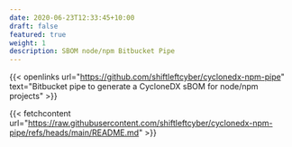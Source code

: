 ```yaml
---
date: 2020-06-23T12:33:45+10:00
draft: false
featured: true
weight: 1
description: SBOM node/npm Bitbucket Pipe
---
```


{{< openlinks url="https://github.com/shiftleftcyber/cyclonedx-npm-pipe" text="Bitbucket pipe to generate a CycloneDX sBOM for node/npm projects" >}}

{{< fetchcontent url="https://raw.githubusercontent.com/shiftleftcyber/cyclonedx-npm-pipe/refs/heads/main/README.md" >}}
